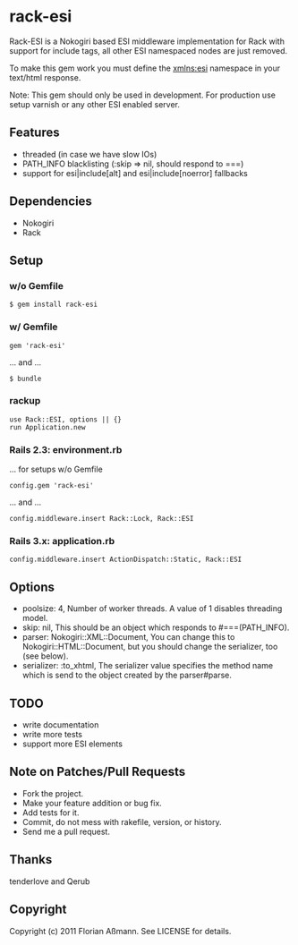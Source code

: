 # rack-esi

Rack-ESI is a Nokogiri based ESI middleware implementation for Rack with support for include tags, all other ESI namespaced nodes are just removed.

To make this gem work you must define the [xmlns:esi](http://www.edge-delivery.org/esi/1.0) namespace in your text/html response.

Note: This gem should only be used in development. For production use setup varnish or any other ESI enabled server.

## Features

 * threaded (in case we have slow IOs)
 * PATH_INFO blacklisting (:skip => nil, should respond to ===)
 * support for esi|include[alt] and esi|include[noerror] fallbacks

## Dependencies

 * Nokogiri
 * Rack

## Setup

### w/o Gemfile

    $ gem install rack-esi

### w/ Gemfile

    gem 'rack-esi'

... and ...

    $ bundle

### rackup

    use Rack::ESI, options || {}
    run Application.new

### Rails 2.3: environment.rb

... for setups w/o Gemfile

    config.gem 'rack-esi'

... and ...

    config.middleware.insert Rack::Lock, Rack::ESI

### Rails 3.x: application.rb

    config.middleware.insert ActionDispatch::Static, Rack::ESI

## Options

 * poolsize: 4,
   Number of worker threads. A value of 1 disables threading model.
 * skip: nil,
   This should be an object which responds to #===(PATH_INFO).
 * parser: Nokogiri::XML::Document,
   You can change this to Nokogiri::HTML::Document, but you should change the serializer, too (see below).
 * serializer: :to_xhtml,
   The serializer value specifies the method name which is send to the object created by the parser#parse.

## TODO

 * write documentation
 * write more tests
 * support more ESI elements

## Note on Patches/Pull Requests
 
 * Fork the project.
 * Make your feature addition or bug fix.
 * Add tests for it.
 * Commit, do not mess with rakefile, version, or history.
 * Send me a pull request.

## Thanks

tenderlove and Qerub

## Copyright

Copyright (c) 2011 Florian Aßmann. See LICENSE for details.
